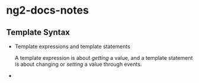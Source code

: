 # ng2-docs-notes
## Template Syntax
* Template expressions and template statements

   A template expression is about *getting* a value, and a template statement is about changing or *setting* a value through events.
* 
